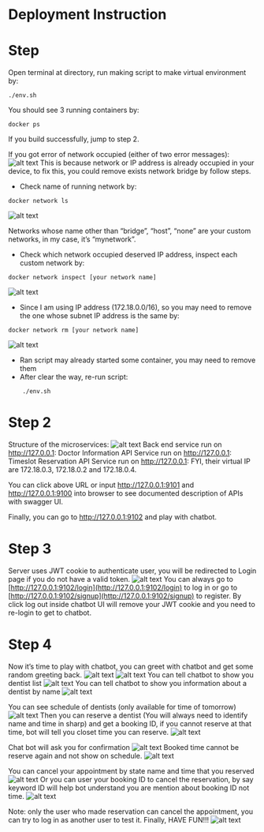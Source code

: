 # Deployment Instruction

# Step

Open terminal at directory, run making script to make virtual environment by:

```
./env.sh
```
You should see 3 running containers by:

```
docker ps
```
If you build successfully, jump to step 2.

If you got error of network occupied (either of two error messages):
![alt text](https://github.com/hongningsg/Reservation-Chatbot/blob/master/imgs/error1.jpg "Error 1")
This is because network or IP address is already occupied in your device, to fix this, you could
remove exists network bridge by follow steps.

- Check name of running network by:
```
docker network ls
```
![alt text](https://github.com/hongningsg/Reservation-Chatbot/blob/master/imgs/error2.jpg "Error 2")

Networks whose name other than “bridge”, “host”, “none” are your custom networks, in my
case, it’s “mynetwork”.

- Check which network occupied deserved IP address, inspect each custom network by:

```
docker network inspect [your network name]
```
![alt text](https://github.com/hongningsg/Reservation-Chatbot/blob/master/imgs/error3.jpg "Error 3")
- Since I am using IP address (172.18.0.0/16), so you may need to remove the one whose
    subnet IP address is the same by:

```
docker network rm [your network name]
```
![alt text](https://github.com/hongningsg/Reservation-Chatbot/blob/master/imgs/error4.jpg "Error 4")
- Ran script may already started some container, you may need to remove them
- After clear the way, re-run script:
```
    ./env.sh
```
# Step 2


Structure of the microservices:
![alt text](https://github.com/hongningsg/Reservation-Chatbot/blob/master/imgs/Schema.png "Scturcture")
Back end service run on http://127.0.0.1:
Doctor Information API Service run on http://127.0.0.1:
Timeslot Reservation API Service run on http://127.0.0.1:
FYI, their virtual IP are 172.18.0.3, 172.18.0.2 and 172.18.0.4.

You can click above URL or input http://127.0.0.1:9101 and http://127.0.0.1:9100 into
browser to see documented description of APIs with swagger UI.

Finally, you can go to http://127.0.0.1:9102 and play with chatbot.


# Step 3

Server uses JWT cookie to authenticate user, you will be redirected to Login page if you do
not have a valid token.
![alt text](https://github.com/hongningsg/Reservation-Chatbot/blob/master/imgs/login.png "login")
You can always go to [http://127.0.0.1:9102/login](http://127.0.0.1:9102/login) to log in or go to
[http://127.0.0.1:9102/signup](http://127.0.0.1:9102/signup) to register. By click log out inside chatbot UI will remove your
JWT cookie and you need to re-login to get to chatbot.

# Step 4


Now it’s time to play with chatbot, you can greet with chatbot and get some random
greeting back.
![alt text](https://github.com/hongningsg/Reservation-Chatbot/blob/master/imgs/greet.png "greet")
![alt text](https://github.com/hongningsg/Reservation-Chatbot/blob/master/imgs/hay.png "how are you")
You can tell chatbot to show you dentist list
![alt text](https://github.com/hongningsg/Reservation-Chatbot/blob/master/imgs/list.png "doc list")
You can tell chatbot to show you information about a dentist by name
![alt text](https://github.com/hongningsg/Reservation-Chatbot/blob/master/imgs/dentist.png "doc info")

You can see schedule of dentists (only available for time of tomorrow)
![alt text](https://github.com/hongningsg/Reservation-Chatbot/blob/master/imgs/schedule.png "schedule")
Then you can reserve a dentist (You will always need to identify name and time in sharp) and
get a booking ID, if you cannot reserve at that time, bot will tell you closet time you can
reserve.
![alt text](https://github.com/hongningsg/Reservation-Chatbot/blob/master/imgs/book.png "book")

Chat bot will ask you for confirmation
![alt text](https://github.com/hongningsg/Reservation-Chatbot/blob/master/imgs/book_confirm.png "book_confirm")
Booked time cannot be reserve again and not show on schedule.
![alt text](https://github.com/hongningsg/Reservation-Chatbot/blob/master/imgs/book2.png "book2")

You can cancel your appointment by state name and time that you reserved
![alt text](https://github.com/hongningsg/Reservation-Chatbot/blob/master/imgs/cancel.png "cancel")
Or you can user your booking ID to cancel the reservation, by say keyword ID will help bot
understand you are mention about booking ID not time.
![alt text](https://github.com/hongningsg/Reservation-Chatbot/blob/master/imgs/cancel_confirm.png "cancel2")

Note: only the user who made reservation can cancel the appointment, you can try to log in
as another user to test it.
Finally, HAVE FUN!!!
![alt text](https://github.com/hongningsg/Reservation-Chatbot/blob/master/imgs/redpanda.jpg "redpanda")

